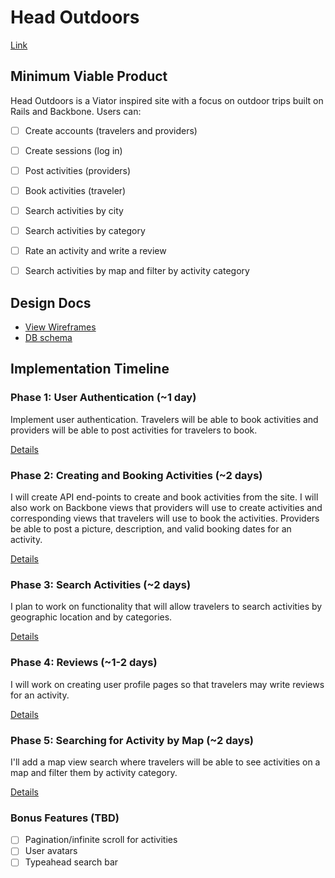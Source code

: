 # Head Outdoors

[Link][heroku]

[heroku]: http://headoutdoors.herokuapp.com

## Minimum Viable Product
Head Outdoors is a Viator inspired site with a focus on outdoor trips
built on Rails and Backbone. Users can:

<!-- This is a Markdown checklist. Use it to keep track of your progress! -->

- [ ] Create accounts (travelers and providers)
- [ ] Create sessions (log in)
- [ ] Post activities (providers)
- [ ] Book activities (traveler)
- [ ] Search activities by city
- [ ] Search activities by category
- [ ] Rate an activity and write a review
- [ ] Search activities by map and filter by activity category


## Design Docs
* [View Wireframes][views]
* [DB schema][schema]

[views]: ./docs/views.md
[schema]: ./docs/schema.md

## Implementation Timeline

### Phase 1: User Authentication (~1 day)
Implement user authentication. Travelers will be able to book activities and providers will be able to post activities for
travelers to book.

[Details][phase-one]

### Phase 2: Creating and Booking Activities (~2 days)
I will create API end-points to create and book activities from the site. I will
also work on Backbone views that providers will use to create activities and
corresponding views that travelers will use to book the activities. Providers
be able to post a picture, description, and valid booking dates for an activity.

[Details][phase-two]

### Phase 3: Search Activities (~2 days)
I plan to work on functionality that will allow travelers to search activities
by geographic location and by categories.

[Details][phase-three]

### Phase 4: Reviews (~1-2 days)
I will work on creating user profile pages so that travelers may write reviews
for an activity.

[Details][phase-four]

### Phase 5: Searching for Activity by Map (~2 days)
I'll add a map view search where travelers will be able to see activities on a
map and filter them by activity category.

[Details][phase-five]

### Bonus Features (TBD)
- [ ] Pagination/infinite scroll for activities
- [ ] User avatars
- [ ] Typeahead search bar

[phase-one]: ./docs/phases/phase1.md
[phase-two]: ./docs/phases/phase2.md
[phase-three]: ./docs/phases/phase3.md
[phase-four]: ./docs/phases/phase4.md
[phase-five]: ./docs/phases/phase5.md
